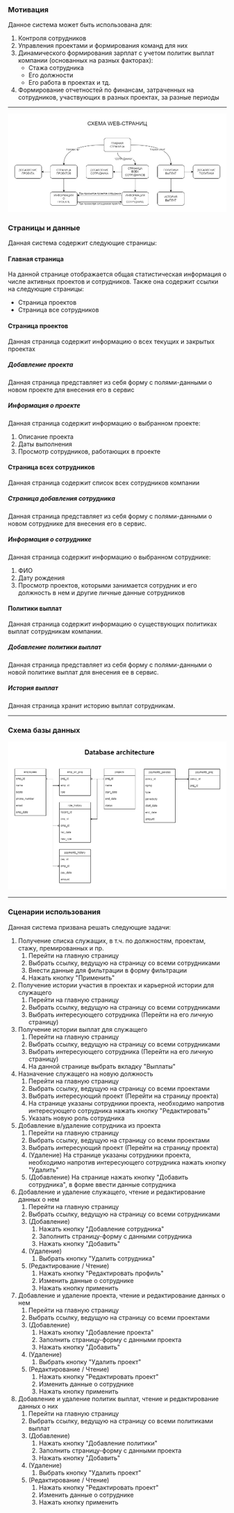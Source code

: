 ### Мотивация
Данное система может быть использована для:
1. Контроля сотрудников
2. Управления проектами и формирования команд для них
3. Динамического формирования зарплат с учетом политик выплат компании (основанных на разных факторах):
	* Стажа сотрудника
	* Его должности
	* Его работа в проектах
	и тд.
4. Формирование отчетностей по финансам, затраченных на сотрудников, участвующих в разных проектах, за разные периоды

---
![](https://github.com/Stevehh251/webjava/blob/main/attach/web_arc.png)
### Страницы и данные
Данная система содержит следующие страницы:
#### Главная страница
На данной странице отображается общая статистическая информация о числе активных проектов и сотрудников. Также она содержит ссылки на следующие страницы:
* Страница проектов
* Страница все сотрудников
#### Страница проектов
Данная страница содержит информацию о всех текущих и закрытых проектах
##### Добавление проекта
Данная страница представляет из себя форму с полями-данными о  новом проекте для внесения его в сервис
##### Информация о проекте
Данная страница содержит информацию о выбранном проекте:
1. Описание проекта
2. Даты выполнения
3. Просмотр сотрудников, работающих в проекте
#### Страница всех сотрудников
Данная страница содержит список всех сотрудников компании
##### Страница добавления сотрудника
Данная страница представляет из себя форму с полями-данными о  новом сотруднике для внесения его в сервис.
##### Информация о сотруднике
Данная страница содержит информацию о выбранном сотруднике:
1. ФИО
2. Дату рождения
3. Просмотр проектов, которыми занимается сотрудник и его должность в нем
и другие личные данные сотрудников
#### Политики выплат
Данная страница содержит информацию о существующих политиках выплат сотрудникам компании.
##### Добавление политики выплат
Данная страница представляет из себя форму с полями-данными о  новой политике выплат для внесения ее в сервис.
##### История выплат
Данная страница хранит историю выплат сотрудникам.

---
### Схема базы данных
![](https://github.com/Stevehh251/webjava/blob/main/attach/db_arc.png)

---
### Сценарии использования
Данная система призвана решать следующие задачи:
1. Получение списка служащих, в т.ч. по должностям, проектам, стажу, премированных и пр.
	1. Перейти на главную страницу
	2. Выбрать ссылку, ведущую на страницу со всеми сотрудниками
	3. Внести данные для фильтрации в форму фильтрации
	4. Нажать кнопку "Применить"
2. Получение истории участия в проектах и карьерной истории для служащего
	1. Перейти на главную страницу
	2. Выбрать ссылку, ведущую на страницу со всеми сотрудниками
	3. Выбрать интересующего сотрудника (Перейти на его личную страницу)
3. Получение истории выплат для служащего
	1. Перейти на главную страницу
	2. Выбрать ссылку, ведущую на страницу со всеми сотрудниками
	3. Выбрать интересующего сотрудника (Перейти на его личную страницу)
	4. На данной странице выбрать вкладку "Выплаты"
4. Назначение служащего на новую должность
	1. Перейти на главную страницу
	2. Выбрать ссылку, ведущую на страницу со всеми проектами
	3. Выбрать интересующий проект (Перейти на страницу проекта)
	4. На странице указаны сотрудники проекта, необходимо напротив интересующего сотрудника нажать кнопку "Редактировать"
	5. Указать новую роль сотрудника
5. Добавление в/удаление сотрудника из проекта
	1. Перейти на главную страницу
	2. Выбрать ссылку, ведущую на страницу со всеми проектами
	3. Выбрать интересующий проект (Перейти на страницу проекта)
	4. (Удаление) На странице указаны сотрудники проекта, необходимо напротив интересующего сотрудника нажать кнопку "Удалить"
	5. (Добавление) На странице нажать кнопку "Добавить сотрудника", в форме ввести данные сотрудника
6. Добавление и удаление служащего, чтение и редактирование данных о нем
	1. Перейти на главную страницу
	2. Выбрать ссылку, ведущую на страницу со всеми сотрудниками
	3. (Добавление)
		1. Нажать кнопку "Добавление сотрудника"
		2. Заполнить страницу-форму с данными сотрудника
		3. Нажать кнопку "Добавить"
	4. (Удаление)
		1. Выбрать кнопку "Удалить сотрудника"
	5. (Редактирование / Чтение)
		1. Нажать кнопку "Редактировать профиль"
		2. Изменить данные о сотруднике
		3. Нажать кнопку применить
7. Добавление и удаление проекта, чтение и редактирование данных о нем
	1. Перейти на главную страницу
	2. Выбрать ссылку, ведущую на страницу со всеми проектами
	3. (Добавление)
		1. Нажать кнопку "Добавление проекта"
		2. Заполнить страницу-форму с данными проекта
		3. Нажать кнопку "Добавить"
	4. (Удаление)
		1. Выбрать кнопку "Удалить проект"
	5. (Редактирование / Чтение)
		1. Нажать кнопку "Редактировать проект"
		2. Изменить данные о сотруднике
		3. Нажать кнопку применить
8. Добавление и удаление политик выплат, чтение и редактирование данных о них
	1. Перейти на главную страницу
	2. Выбрать ссылку, ведущую на страницу со всеми политиками выплат
	3. (Добавление)
		1. Нажать кнопку "Добавление политики"
		2. Заполнить страницу-форму с данными проекта
		3. Нажать кнопку "Добавить"
	4. (Удаление)
		1. Выбрать кнопку "Удалить проект"
	5. (Редактирование / Чтение)
		1. Нажать кнопку "Редактировать проект"
		2. Изменить данные о сотруднике
		3. Нажать кнопку применить
